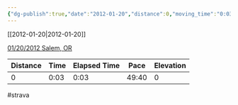 ```yaml
---
{"dg-publish":true,"date":"2012-01-20","distance":0,"moving_time":"0:03","elapsed_time":"0:03","pace":"49:40","total_elevation_gain":0,"url":"https://www.strava.com/activities/21278427","permalink":"/01-personal/strava/2012-01-20-01-20-2012-salem-or/","dgPassFrontmatter":true}
---
```



[[2012-01-20\|2012-01-20]]

[01/20/2012 Salem, OR](https://www.strava.com/activities/21278427)

| Distance | Time | Elapsed Time | Pace  | Elevation |
| -------- | ---- | ------------ | ----- | --------- |
| 0        | 0:03 | 0:03         | 49:40 | 0         |




#strava
